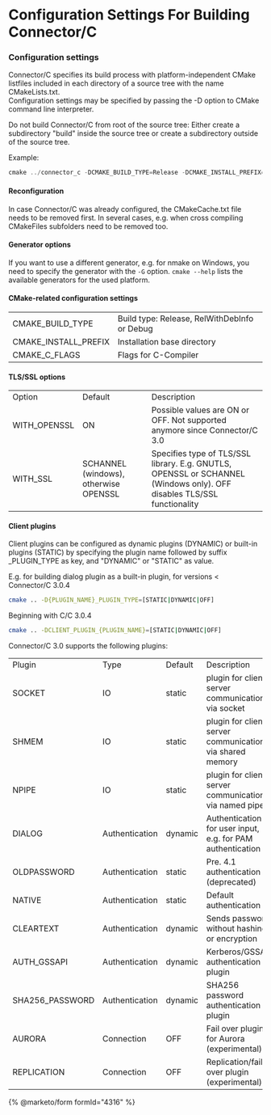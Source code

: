 # Configuration Settings For Building Connector/C

### Configuration settings

Connector/C specifies its build process with platform-independent CMake listfiles included in each directory of a source tree with the name CMakeLists.txt.\
Configuration settings may be specified by passing the -D option to CMake command line interpreter.

Do not build Connector/C from root of the source tree: Either create a subdirectory "build" inside the source tree or create a subdirectory outside of the source tree.

Example:

```c
cmake ../connector_c -DCMAKE_BUILD_TYPE=Release -DCMAKE_INSTALL_PREFIX=/usr/local
```

#### Reconfiguration

In case Connector/C was already configured, the CMakeCache.txt file needs to be removed first. In several cases, e.g. when cross compiling CMakeFiles subfolders need to be removed too.

#### Generator options

If you want to use a different generator, e.g. for nmake on Windows, you need to specify the generator with the `-G` option. `cmake --help` lists the available generators for the used platform.

#### CMake-related configuration settings

|                        |                                              |
| ---------------------- | -------------------------------------------- |
| CMAKE\_BUILD\_TYPE     | Build type: Release, RelWithDebInfo or Debug |
| CMAKE\_INSTALL\_PREFIX | Installation base directory                  |
| CMAKE\_C\_FLAGS        | Flags for C-Compiler                         |

#### TLS/SSL options

|               |                                       |                                                                                                                        |
| ------------- | ------------------------------------- | ---------------------------------------------------------------------------------------------------------------------- |
| Option        | Default                               | Description                                                                                                            |
| WITH\_OPENSSL | ON                                    | Possible values are ON or OFF. Not supported anymore since Connector/C 3.0                                             |
| WITH\_SSL     | SCHANNEL (windows), otherwise OPENSSL | Specifies type of TLS/SSL library. E.g. GNUTLS, OPENSSL or SCHANNEL (Windows only). OFF disables TLS/SSL functionality |

#### Client plugins

Client plugins can be configured as dynamic plugins (DYNAMIC) or built-in plugins (STATIC) by specifying the plugin name followed by suffix \_PLUGIN\_TYPE as key, and "DYNAMIC" or "STATIC" as value.

E.g. for building dialog plugin as a built-in plugin, for versions < Connector/C 3.0.4

```bash
cmake .. -D{PLUGIN_NAME}_PLUGIN_TYPE=[STATIC|DYNAMIC|OFF]
```

Beginning with C/C 3.0.4

```bash
cmake .. -DCLIENT_PLUGIN_{PLUGIN_NAME}=[STATIC|DYNAMIC|OFF]
```

Connector/C 3.0 supports the following plugins:

|                  |                |         |                                                            |
| ---------------- | -------------- | ------- | ---------------------------------------------------------- |
| Plugin           | Type           | Default | Description                                                |
| SOCKET           | IO             | static  | plugin for client server communication via socket          |
| SHMEM            | IO             | static  | plugin for client server communication via shared memory   |
| NPIPE            | IO             | static  | plugin for client server communication via named pipe      |
| DIALOG           | Authentication | dynamic | Authentication for user input, e.g. for PAM authentication |
| OLDPASSWORD      | Authentication | static  | Pre. 4.1 authentication (deprecated)                       |
| NATIVE           | Authentication | static  | Default authentication                                     |
| CLEARTEXT        | Authentication | dynamic | Sends password without hashing or encryption               |
| AUTH\_GSSAPI     | Authentication | dynamic | Kerberos/GSSAPI authentication plugin                      |
| SHA256\_PASSWORD | Authentication | dynamic | SHA256 password authentication plugin                      |
| AURORA           | Connection     | OFF     | Fail over plugin for Aurora (experimental)                 |
| REPLICATION      | Connection     | OFF     | Replication/fail over plugin (experimental)                |


{% @marketo/form formId="4316" %}
